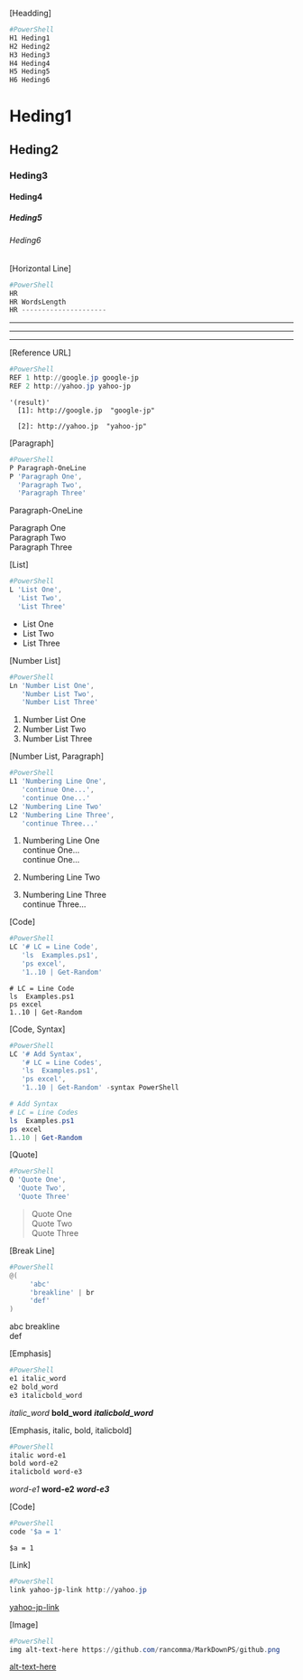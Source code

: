 ﻿
[Headding]


```PowerShell
#PowerShell
H1 Heding1
H2 Heding2
H3 Heding3
H4 Heding4
H5 Heding5
H6 Heding6
```

Heding1
=======

Heding2
-------

### Heding3 ###

#### Heding4 ####

##### Heding5 #####

###### Heding6 ######


[Horizontal Line]


```PowerShell
#PowerShell
HR
HR WordsLength
HR ---------------------
```

---

-----------

---------------------


[Reference URL]


```PowerShell
#PowerShell
REF 1 http://google.jp google-jp
REF 2 http://yahoo.jp yahoo-jp
```


```
'(result)'
  [1]: http://google.jp  "google-jp"

  [2]: http://yahoo.jp  "yahoo-jp"

```

  [1]: http://google.jp  "google-jp"

  [2]: http://yahoo.jp  "yahoo-jp"


[Paragraph]


```PowerShell
#PowerShell
P Paragraph-OneLine
P 'Paragraph One',
  'Paragraph Two',
  'Paragraph Three'
```

Paragraph-OneLine

Paragraph One  
Paragraph Two  
Paragraph Three


[List]


```PowerShell
#PowerShell
L 'List One',
  'List Two',
  'List Three'
```

* List One
* List Two
* List Three


[Number List]


```PowerShell
#PowerShell
Ln 'Number List One',
   'Number List Two',
   'Number List Three'
```

1. Number List One
2. Number List Two
3. Number List Three


[Number List, Paragraph]


```PowerShell
#PowerShell
L1 'Numbering Line One',
   'continue One...',
   'continue One...'
L2 'Numbering Line Two'
L2 'Numbering Line Three',
   'continue Three...'
```

1. Numbering Line One  
   continue One...  
   continue One...

2. Numbering Line Two

2. Numbering Line Three  
   continue Three...


[Code]


```PowerShell
#PowerShell
LC '# LC = Line Code',
   'ls  Examples.ps1',
   'ps excel',
   '1..10 | Get-Random'
```


```
# LC = Line Code
ls  Examples.ps1
ps excel
1..10 | Get-Random
```


[Code, Syntax]


```PowerShell
#PowerShell
LC '# Add Syntax',
   '# LC = Line Codes',
   'ls  Examples.ps1',
   'ps excel',
   '1..10 | Get-Random' -syntax PowerShell
```


```PowerShell
# Add Syntax
# LC = Line Codes
ls  Examples.ps1
ps excel
1..10 | Get-Random
```


[Quote]


```PowerShell
#PowerShell
Q 'Quote One',
  'Quote Two',
  'Quote Three'
```

> Quote One  
> Quote Two  
> Quote Three


[Break Line]


```PowerShell
#PowerShell
@(
     'abc'
     'breakline' | br
     'def'
)
```

abc
breakline  
def

[Emphasis]


```PowerShell
#PowerShell
e1 italic_word
e2 bold_word
e3 italicbold_word
```

*italic_word*
**bold_word**
***italicbold_word***

[Emphasis, italic, bold, italicbold]


```PowerShell
#PowerShell
italic word-e1
bold word-e2
italicbold word-e3
```

*word-e1*
**word-e2**
***word-e3***

[Code]


```PowerShell
#PowerShell
code '$a = 1'
```

`$a = 1`

[Link]


```PowerShell
#PowerShell
link yahoo-jp-link http://yahoo.jp
```

[yahoo-jp-link](http://yahoo.jp)

[Image]


```PowerShell
#PowerShell
img alt-text-here https://github.com/rancomma/MarkDownPS/github.png
```

[alt-text-here](https://github.com/rancomma/MarkDownPS/github.png)

